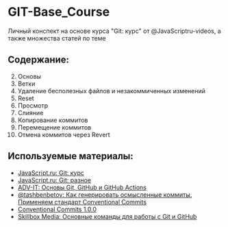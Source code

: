 # GIT-Base_Course
Личный конспект на основе курса "Git: курс" от @JavaScriptru-videos, а также множества статей по теме

## Содержание:
2. Основы
3. Ветки
4. Удаление бесполезных файлов и незакоммиченных изменений
5. Reset
6. Просмотр
7. Слияние
8. Копирование коммитов
9. Перемещение коммитов
10. Отмена коммитов через Revert

## Используемые материалы:
+ [JavaScript.ru: Git: курс](https://www.youtube.com/playlist?list=PLDyvV36pndZFHXjXuwA_NywNrVQO0aQqb)
+ [JavaScript.ru: Git: разное](https://www.youtube.com/playlist?list=PLDyvV36pndZEB7kWWocU4QSn-G78LoaEE)
+ [ADV-IT: Основы Git, GitHub и GitHub Actions](https://www.youtube.com/playlist?list=PLg5SS_4L6LYstwxTEOU05E0URTHnbtA0l)
+ [@tashbenbetov: Как генерировать осмысленные коммиты. Применяем стандарт Conventional Commits](https://habr.com/ru/companies/yandex/articles/431432/)
+ [Conventional Commits 1.0.0](https://www.conventionalcommits.org/en/v1.0.0/)
+ [Skillbox Media: Основные команды для работы с Git и GitHub](https://skillbox.ru/media/code/osnovnye-komandy-dlya-raboty-s-git-i-github/#stk-7)
